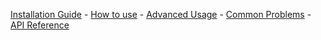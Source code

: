 [Installation Guide](https://github.com/rs/SDWebImage/wiki/Installation-Guide) - [How to use](https://github.com/rs/SDWebImage/blob/master/Docs/HowToUse.md) - [Advanced Usage](https://github.com/rs/SDWebImage/wiki/Advanced-Usage) - [Common Problems](https://github.com/rs/SDWebImage/wiki/Common-Problems) - [API Reference](http://cocoadocs.org/docsets/SDWebImage/)